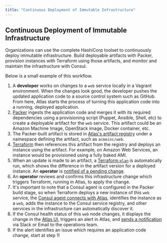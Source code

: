 ```yaml
---
title: "Continuous Deployment of Immutable Infrastructure"
---
```


## Continuous Deployment of Immutable Infrastructure

Organizations can use the complete HashiCorp toolset to continuously deploy
immutable infrastructure. Build deployable artifacts with Packer, provision
instances with Terraform using those artifacts, and monitor and maintain the
infrastructure with Consul.

Below is a small example of this workflow.

1. A __developer__ works on changes to a `web` service locally in a Vagrant
environment. When the changes look good, the developer pushes the updated
application code to a source control system such as GitHub. From here, Atlas
starts the process of turning this application code into a running, deployed application.
2. [Packer](/help/packer/builds) ingests the application code and merges it with its
required dependencies using a provisioning script
(Puppet, Ansible, Shell, etc) to create a deployable artifact for the `web` service.
This artifact could be an Amazon Machine Image, OpenStack image, Docker container, etc. 
3. The Packer-built artifact is stored in [Atlas's artifact registry](/help/packer/artifacts)
under a namespace defining the artifact, such as `acmeinc/web`. 
4. [Terraform](/help/terraform/runs) then references this artifact from the registry and
deploys an instance using the artifact. For example, on Amazon Web Services, an
instance would be provisioned using a fully baked AMI.
5. When an update is made to an artifact, a
[Terraform `plan`](/help/terraform/runs/plans-and-applies) is automatically run, which
shows the difference in the artifact version for a deployed instance. 
An __operator__ is [notified of a pending change](/help/terraform/runs/notifications).
5. An __operator__ reviews and confirms this infrastructure change which triggers
Terraform, running in Atlas, to apply the change.
6. It's important to note that a Consul agent is configured in the Packer build stage,
so when Terraform deploys a new instance of this `web` service, the
[Consul agent connects with Atlas](/help/consul/auto-join), identifies the instance as a
`web`, adds the instance to the Consul service registry, and other services in the
infrastructure can automatically discover it.
7. If the Consul health status of this `web` node changes, it displays the change
in the [Atlas UI](/help/consul/monitoring-ui), triggers an alert in Atlas, and
[sends a notification](/help/consul/alerts) via Slack or Email to the operations team.
8. If the alert identifies an issue which requires an application code change,
start at step 1!
